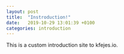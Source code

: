 ```yaml
---
layout: post
title:  "Instroduction!"
date:   2019-10-29 13:01:39 +0100
categories: introduction
---
```


This is a custom introduction site to kfejes.io.